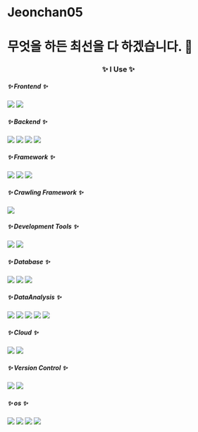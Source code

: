 # Jeonchan05
# 무엇을 하든 최선을 다 하겠습니다. 👋
<h3 align="center">✨ I Use ✨</h3>

<h5 align="left">✨ Frontend ✨</h3>
<div align="left">
  <img src="https://img.shields.io/badge/HTML5-E34F26.svg?style=for-the-badge&logo=html5&logoColor=white" />
  <img src="https://img.shields.io/badge/CSS3-1572B6.svg?style=for-the-badge&logo=css3&logoColor=white" />
</div>

<h5 align="left">✨ Backend ✨</h3>
<div align="left">
  <img src="https://img.shields.io/badge/Java-007396.svg?style=for-the-badge&logo=java&logoColor=white" />
  <img src="https://img.shields.io/badge/JavaScript-F7DF1E.svg?style=for-the-badge&logo=javascript&logoColor=white" />
  <img src="https://img.shields.io/badge/Python-3776AB.svg?style=for-the-badge&logo=python&logoColor=white" />
  <img src="https://img.shields.io/badge/Node.js-339933.svg?style=for-the-badge&logo=node.js&logoColor=white" />
</div>
<h5 align="left">✨ Framework ✨</h3>
<div align="left">
  <img src="https://img.shields.io/badge/Spring-6DB33F.svg?style=for-the-badge&logo=spring&logoColor=white" />
  <img src="https://img.shields.io/badge/Express-000000.svg?style=for-the-badge&logo=express&logoColor=white" />
  <img src="https://img.shields.io/badge/FastAPI-009688.svg?style=for-the-badge&logo=fastapi&logoColor=white" />
</div>
<h5 align="left">✨ Crawling Framework ✨</h3>
<div align="left">
  <img src="https://img.shields.io/badge/Selenium-43B02A.svg?style=for-the-badge&logo=selenium&logoColor=white" />
</div>
<h5 align="left">✨ Development Tools ✨</h3>
<div align="left">
  <img src="https://img.shields.io/badge/Eclipse%20IDE-2C2255.svg?style=for-the-badge&logo=eclipseide&logoColor=white" />
  <img src="https://img.shields.io/badge/Visual%20Studio%20Code-007ACC.svg?style=for-the-badge&logo=visualstudiocode&logoColor=white" />
</div>
<h5 align="left">✨ Database ✨</h3>
<div align="left">
  <img src="https://img.shields.io/badge/Oracle-F80000?style=flat-square&logo=oracle&logoColor=white" />
  <img src="https://img.shields.io/badge/MySQL-4479A1?style=flat-square&logo=mysql&logoColor=white" />
  <img src="https://img.shields.io/badge/MariaDB-003545?style=flat-square&logo=mariadb&logoColor=white" />
</div>
<h5 align="left">✨ DataAnalysis ✨</h3>
<div align="left">
  <img src="https://img.shields.io/badge/NumPy-013243?style=flat-square&logo=numpy&logoColor=white" />
  <img src="https://img.shields.io/badge/Pandas-150458?style=flat-square&logo=pandas&logoColor=white" />
  <img src="https://img.shields.io/badge/scikit--learn-F7931E?style=flat-square&logo=scikit-learn&logoColor=white" />
  <img src="https://img.shields.io/badge/Keras-D00000?style=flat-square&logo=keras&logoColor=white" />
  <img src="https://img.shields.io/badge/SciPy-8CAAE6?style=flat-square&logo=scipy&logoColor=white" /
</div>
<h5 align="left">✨ Cloud ✨</h3>
<div align="left">
  <img src="https://img.shields.io/badge/Google%20Cloud-4285F4?style=flat-square&logo=googlecloud&logoColor=white" />
  <img src="https://img.shields.io/badge/KT%20Cloud-FF3300?style=flat-square&logo=icloud&logoColor=white" />
</div>
<h5 align="left">✨ Version Control ✨</h3>
<div align="left">
  <img src="https://img.shields.io/badge/Git-F05032?style=flat-square&logo=git&logoColor=white" />
  <img src="https://img.shields.io/badge/GitHub-181717?style=flat-square&logo=github&logoColor=white" />
<h5 align="left">✨ os ✨</h3>
<div align="left">
  <img src="https://img.shields.io/badge/Windows-0078D4?style=flat-square&logo=windows&logoColor=white" />
  <img src="https://img.shields.io/badge/macOS-000000?style=flat-square&logo=apple&logoColor=white" />
  <img src="https://img.shields.io/badge/Ubuntu-E95420?style=flat-square&logo=ubuntu&logoColor=white" />
  <img src="https://img.shields.io/badge/CentOS-262577?style=flat-square&logo=centos&logoColor=white" />
</div>
<!--   #### Frontend
  ![html5](https://img.shields.io/badge/html5-E34F26.svg?&style=for-the-badge&logo=html5&logoColor=white)
  ![css3](https://img.shields.io/badge/css3-1572B6.svg?&style=for-the-badge&logo=css3&logoColor=white)
  #### Backend
  ![Java](https://img.shields.io/badge/Java-007396.svg?&style=for-the-badge&logo=Java&logoColor=white)
  ![JavaScript](https://img.shields.io/badge/JavaScript-F7DF1E.svg?&style=for-the-badge&logo=JavaScript&logoColor=white)
  ![Python](https://img.shields.io/badge/Python-3776AB.svg?&style=for-the-badge&logo=Python&logoColor=white)
  ![node.js](https://img.shields.io/badge/Node.js-339933.svg?&style=for-the-badge&logo=nodedotjs&logoColor=white)
  #### Framework
  ![spring](https://img.shields.io/badge/springboot-6DB33F.svg?&style=for-the-badge&logo=springboot&logoColor=white)
  ![Express](https://img.shields.io/badge/Express-000000.svg?&style=for-the-badge&logo=Express&logoColor=white)
  ![FastAPI](https://img.shields.io/badge/FastAPI-009688.svg?&style=for-the-badge&logo=FastAPI&logoColor=white)
  #### Crawling Framework
  ![selenium](https://img.shields.io/badge/selenium-43B02A.svg?&style=for-the-badge&logo=selenium&logoColor=white)
  #### Development Tools
  ![Eclipse IDE](https://img.shields.io/badge/Eclipse%20IDE-2C2255.svg?&style=for-the-badge&logo=Eclipse%20IDE&logoColor=white)
  ![Visual Studio Code](https://img.shields.io/badge/Visual%20Studio%20Code-007ACC.svg?&style=for-the-badge&logo=Visual%20Studio%20Code&logoColor=white)
  #### Database
  ![oracle](https://img.shields.io/badge/oracle-F80000?style=flat-square&logo=oracle&logoColor=white)
  ![mysql](https://img.shields.io/badge/mysql-4479A1?style=flat-square&logo=mysql&logoColor=white)
  ![mariadb](https://img.shields.io/badge/mariadb-003545?style=flat-square&logo=mariadb&logoColor=white)
  #### DataAnalysis
  ![numpy](https://img.shields.io/badge/numpy-013243?style=flat-square&logo=numpy&logoColor=white)
  ![pandas](https://img.shields.io/badge/pandas-150458?style=flat-square&logo=pandas&logoColor=white)
  ![scikitlearn](https://img.shields.io/badge/scikitlearn-F7931E?style=flat-square&logo=scikitlearn&logoColor=white)
  ![keras](https://img.shields.io/badge/keras-D00000?style=flat-square&logo=keras&logoColor=white)
  ![scipy](https://img.shields.io/badge/scipy-8CAAE6?style=flat-square&logo=scipy&logoColor=white)
  #### Cloud
  ![Google Cloud](https://img.shields.io/badge/Google%20Cloud-4285F4?style=flat-square&logo=Google%20Cloud&logoColor=white)
  ![KT Cloud](https://img.shields.io/badge/KT%20Cloud-FF3300?style=flat-square&logo=icloud&logoColor=white)
  ### Version Control
  ![git](https://img.shields.io/badge/Git-F05032?style=flat-square&logo=git&logoColor=white)
  ![github](https://img.shields.io/badge/GitHub-181717?style=flat-square&logo=github&logoColor=white)
  ### os
  ![windows](https://img.shields.io/badge/windows-0078D4?style=flat-square&logo=windows&logoColor=white)
  ![macos](https://img.shields.io/badge/macos-000000?style=flat-square&logo=macos&logoColor=white)
  ![ubuntu](https://img.shields.io/badge/ubuntu-E95420?style=flat-square&logo=ubuntu&logoColor=white)
  ![centos](https://img.shields.io/badge/centos-262577?style=flat-square&logo=centos&logoColor=white) -->
